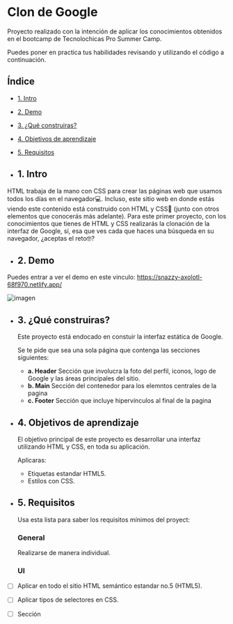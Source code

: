 # Clon de Google
Proyecto realizado con la intención de aplicar los conocimientos obtenidos en el bootcamp de Tecnolochicas Pro Summer Camp.

Puedes poner en practica tus habilidades revisando y utilizando el código a continuación.

## Índice

* [1. Intro](https://github.com/ibarralupitav/clon-de-google#1-intro)
* [2. Demo](https://github.com/ibarralupitav/clon-de-google#2-demo)
* [3. ¿Qué construiras?](https://github.com/ibarralupitav/clon-de-google#3-qu%C3%A9-construiras)
* [4. Objetivos de aprendizaje](https://github.com/ibarralupitav/clon-de-google#4-objetivos-de-aprendizaje)
* [5. Requisitos](https://github.com/ibarralupitav/clon-de-google#5-requisitos)

* ## 1. Intro

HTML trabaja de la mano con CSS para crear las páginas web que usamos todos los días en el navegador💻. Incluso, este sitio web en donde estás viendo este contenido está construido con HTML y CSS🤯 (junto con otros elementos que conocerás más adelante). Para este primer proyecto, con los conocimientos que tienes de HTML y CSS realizarás la clonación de la interfaz de Google, sí, esa que ves cada que haces una búsqueda en su navegador, ¿aceptas el reto🤓?

* ## 2. Demo
Puedes entrar a ver el demo en este vinculo: https://snazzy-axolotl-68f970.netlify.app/

![imagen]("/imagenes/Demo.png")

* ## 3. ¿Qué construiras?

  Este proyecto está endocado en constuir la interfaz estática de Google.

  Se te pide que sea una sola página que contenga las secciones siguientes:
   * **a. Header**
      Sección que involucra la foto del perfil, iconos, logo de Google y las áreas principales del sitio.
  * **b. Main**
    Sección del contenedor para los elemntos centrales de la pagina
  * **c. Footer**
    Sección que incluye hipervínculos al final de la pagina

    
* ## 4. Objetivos de aprendizaje

  El objetivo principal de este proyecto es desarrollar una interfaz utilizando HTML y CSS, en toda su aplicación.

  Aplicaras:

   * Etiquetas estandar HTML5.
   * Estilos con CSS.

* ## 5. Requisitos

  Usa esta lista para saber los requisitos mínimos del proyect:
   ### General
    Realizarse de manera individual.

  ### UI

- [ ] Aplicar en todo el sitio HTML semántico estandar no.5 (HTML5).
- [ ]  Aplicar tipos de selectores en CSS.
- [ ]   Sección
      
